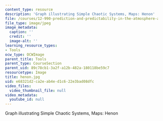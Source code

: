 ```yaml
---
content_type: resource
description: 'Graph illustrating Simple Chaotic Systems, Maps: Henon'
file: /courses/12-990-prediction-and-predictability-in-the-atmosphere-and-oceans-spring-2003/e68321d2ca2eab4ed1c622e3bad08dfc_henon.jpg
file_type: image/jpeg
image_metadata:
  caption: ''
  credit: ''
  image-alt: ''
learning_resource_types:
- Tools
ocw_type: OCWImage
parent_title: Tools
parent_type: CourseSection
parent_uid: 89c78cb1-3a2f-a12b-482a-180118be59c7
resourcetype: Image
title: henon.jpg
uid: e68321d2-ca2e-ab4e-d1c6-22e3bad08dfc
video_files:
  video_thumbnail_file: null
video_metadata:
  youtube_id: null
---
```

Graph illustrating Simple Chaotic Systems, Maps: Henon

